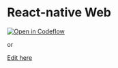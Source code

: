 # React-native Web

[![Open in Codeflow](https://developer.stackblitz.com/img/open_in_codeflow.svg)](https:///pr.new/rhildred/vite-reacty-native-web)

or

[Edit here](https://diy-pwa.dev/~/gh/rhildred/vite-react-native-web)
